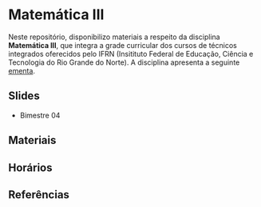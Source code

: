 # Matemática III
Neste repositório, disponibilizo materiais a respeito da disciplina **Matemática III**, que integra a grade curricular dos cursos de técnicos integrados oferecidos pelo IFRN (Insitituto Federal de Educação, Ciência e Tecnologia do Rio Grande do Norte). A disciplina apresenta a seguinte [ementa](./ementa.md).
## Slides 
- Bimestre 04
## Materiais
## Horários
## Referências
